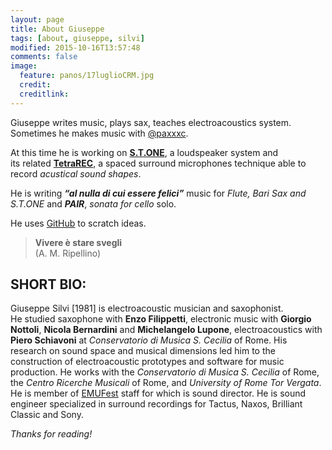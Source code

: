 ```yaml
---
layout: page
title: About Giuseppe
tags: [about, giuseppe, silvi]
modified: 2015-10-16T13:57:48
comments: false
image:
  feature: panos/17luglioCRM.jpg
  credit: 
  creditlink: 
---
```


Giuseppe writes music, plays sax, teaches electroacoustics system.     
Sometimes he makes music with [@paxxxc](https://twitter.com/paxxxc).

At this time he is working on [**S.T.ONE**](earshot.xyz), a loudspeaker system and     
its related [**TetraREC**](earshot.xyz), a spaced surround microphones technique able to record *acustical sound shapes*.

He is writing ***“al nulla di cui essere felici”*** music for *Flute, Bari Sax and S.T.ONE* and ***PAIR***, *sonata for cello* solo.

He uses [GitHub](https://github.com/grammaton) to scratch ideas.

> **Vivere è stare svegli**    
(A. M. Ripellino)

## SHORT BIO:

<!--Studia Saxofono e Musica Elettronica presso il Conservatorio “S. Cecilia” di Roma. Si diploma in Musica Elettronica nel 2013 con Giorgio Nottoli. Sue musiche vengono eseguite in diversi Festival di musica elettroacustica, nel 2013 il brano “A. SAX.” (per sax e live electronics) viene eseguito al festival Internazionale “Monaco Electroacoustique” ed è finalista al Concorso Franco Evangelisti con il brano “PS: Song #04” (per mezzosoprano, percussioni ed elettronica). È Tecnico del Suono specializzato in registrazioni surround, incide per edizioni Tactus, Naxos, Brilliant Classic e Sony.-->

Giuseppe Silvi [1981] is electroacoustic musician and saxophonist.    
He studied saxophone with **Enzo Filippetti**, electronic music with **Giorgio Nottoli**, **Nicola Bernardini** and **Michelangelo Lupone**, electroacoustics with **Piero Schiavoni** at *Conservatorio di Musica S. Cecilia* of Rome. His research on sound space and musical dimensions led him to the construction of electroacoustic prototypes and software for music production. He works with the *Conservatorio di Musica S. Cecilia* of Rome, the *Centro Ricerche Musicali* of Rome, and *University of Rome Tor Vergata*. He is member of [EMUFest](emufest.org) staff for which is sound director. He is sound engineer specialized in surround recordings for Tactus, Naxos, Brilliant Classic and Sony.

*Thanks for reading!*
